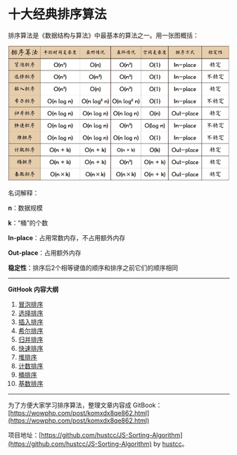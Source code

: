 # 十大经典排序算法

排序算法是《数据结构与算法》中最基本的算法之一。用一张图概括：

![十大经典排序算法 概览截图](res/sort.png)


名词解释：

**n**：数据规模

**k**：“桶”的个数

**In-place**：占用常数内存，不占用额外内存

**Out-place**：占用额外内存

**稳定性**：排序后2个相等键值的顺序和排序之前它们的顺序相同

----


**GitHook 内容大纲**

1. [冒泡排序](1.bubbleSort.md)
2. [选择排序](2.selectionSort.md)
3. [插入排序](3.insertionSort.md)
4. [希尔排序](4.shellSort.md)
5. [归并排序](5.mergeSort.md)
6. [快速排序](6.quickSort.md)
7. [堆排序](7.heapSort.md)
8. [计数排序](8.countingSort.md)
9. [桶排序](9.bucketSort.md)
10. [基数排序](10.radixSort.md)

----

为了方便大家学习排序算法，整理文章内容成 GitBook：[https://wowphp.com/post/komxdx8qe862.html](https://wowphp.com/post/komxdx8qe862.html)

项目地址：[https://github.com/hustcc/JS-Sorting-Algorithm](https://github.com/hustcc/JS-Sorting-Algorithm) by [hustcc](https://github.com/hustcc)。